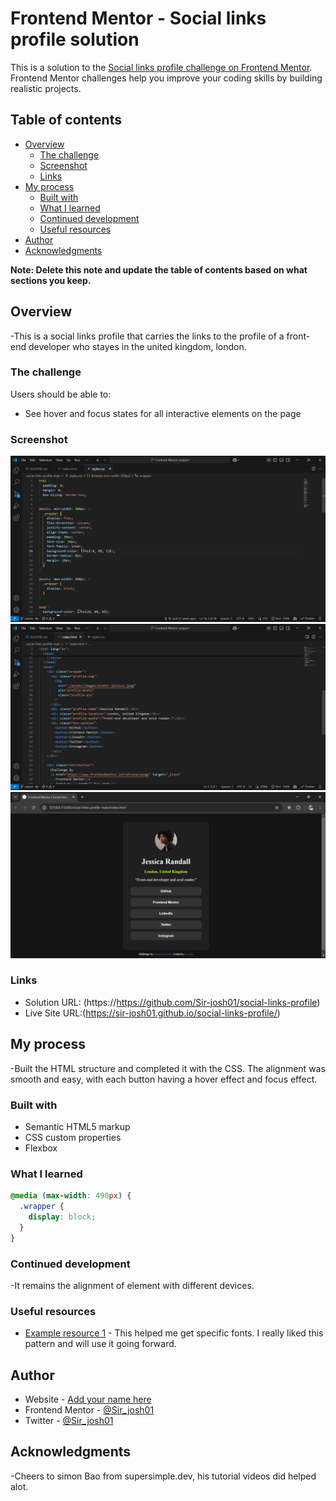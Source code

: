 # Frontend Mentor - Social links profile solution

This is a solution to the [Social links profile challenge on Frontend Mentor](https://www.frontendmentor.io/challenges/social-links-profile-UG32l9m6dQ). Frontend Mentor challenges help you improve your coding skills by building realistic projects. 

## Table of contents

- [Overview](#overview)
  - [The challenge](#the-challenge)
  - [Screenshot](#screenshot)
  - [Links](#links)
- [My process](#my-process)
  - [Built with](#built-with)
  - [What I learned](#what-i-learned)
  - [Continued development](#continued-development)
  - [Useful resources](#useful-resources)
- [Author](#author)
- [Acknowledgments](#acknowledgments)

**Note: Delete this note and update the table of contents based on what sections you keep.**

## Overview
-This is a social links profile that carries the links to the profile of a front-end developer who stayes in the united kingdom, london.
### The challenge

Users should be able to:

- See hover and focus states for all interactive elements on the page

### Screenshot

![](./screenshots/Screenshot%20(61).png)
![](./screenshots/Screenshot%20(63).png)
![](./screenshots/Screenshot%20(64).png)


### Links

- Solution URL: (https://https://github.com/Sir-josh01/social-links-profile)
- Live Site URL:(https://sir-josh01.github.io/social-links-profile/)

## My process

-Built the HTML structure and completed it with the CSS. The alignment was smooth and easy, with each button having a hover effect and focus effect.

### Built with

- Semantic HTML5 markup
- CSS custom properties
- Flexbox

### What I learned

```css
@media (max-width: 490px) {
  .wrapper {
    display: block;
  }
}
```

### Continued development

-It remains the alignment of element with different devices.

### Useful resources

- [Example resource 1](https://www.chrome.com) - This helped me get specific fonts. I really liked this pattern and will use it going forward.

## Author

- Website - [Add your name here](https://www.github.com/sir-josh01)
- Frontend Mentor - [@Sir_josh01](https://www.frontendmentor.io/profile/Sir_josh01)
- Twitter - [@Sir_josh01](https://www.twitter.com/sir_josh01)

## Acknowledgments
-Cheers to simon Bao from supersimple.dev, his tutorial videos did helped alot.
